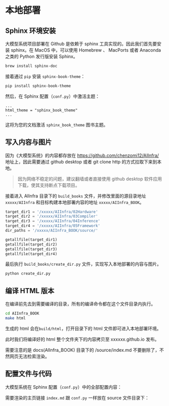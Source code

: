 <!--Copyright © ZOMI 适用于[License](https://github.com/chenzomi12/AIInfra)版权许可-->

# 本地部署

## Sphinx 环境安装

大模型系统项目部署在 Github 是依赖于 sphinx 工具实现的。因此我们首先要安装 sphinx。在 MacOS 中，可以使用 Homebrew 、 MacPorts 或者 Anaconda 之类的 Python 发行版安装 Sphinx。

```bash
brew install sphinx-doc
```

接着通过 `pip` 安装 `sphinx-book-theme`：

```bash
pip install sphinx-book-theme
```

然后，在 Sphinx 配置（`conf.py`）中激活主题：

```
...
html_theme = "sphinx_book_theme"
...
``` 

这将为您的文档激活 `sphinx_book_theme` 图书主题。

## 写入内容与图片

因为《大模型系统》的内容都存放在 https://github.com/chenzomi12/AIInfra/ 地址上，因此需要通过 github desktop 或者 git clone http 的方式拉取下来到本地。

> 因为网络不稳定的问题，建议翻墙或者直接使用 github desktop 软件应用下载，使其支持断点下载项目。

接着进入 AIInfra 目录下的 `build_books` 文件，并修改里面的源目录地址 `xxxxx/AIInfra` 和目标构建本地部署内容的地址 `xxxxx/AIInfra_BOOK`。

```python
target_dir1 = '/xxxxx/AIInfra/02Hardware'
target_dir2 = '/xxxxx/AIInfra/03Compiler'
target_dir3 = '/xxxxx/AIInfra/04Inference'
target_dir4 = '/xxxxx/AIInfra/05Framework'
dir_paths = '/xxxxx/AIInfra_BOOK/source/'

getallfile(target_dir1)
getallfile(target_dir2)
getallfile(target_dir3)
getallfile(target_dir4)
```

最后执行 `build_books/create_dir.py` 文件，实现写入本地部署的内容与图片。

```bash
python create_dir.py
```

## 编译 HTML 版本

在编译前先去到需要编译的目录，所有的编译命令都在这个文件目录内执行。

```bash
cd AIInfra_BOOK
make html
```

生成的 html 会在`build/html`，打开目录下的 html 文件即可进入本地部署环境。

此时我们将编译好的 html 整个文件夹下的内容拷贝至 xxxxxx.github.io 发布。

需要注意的是 docs(AIInfra_BOOK) 目录下的 /source/index.md 不要删除了，不然网页无法检索渲染。

## 配置文件与代码

大模型系统在 Sphinx 配置（`conf.py`）中的全部配置内容：

<!--
```python
# -- Project information -----
import os
from urllib.request import urlopen
from pathlib import Path

project = "AIInfra & AIInfra (大模型系统原理)"
language = "cn"  # For testing language translations
master_doc = "index"

# -- General configuration ------
extensions = [
    "ablog",
    "myst_nb",
    "numpydoc",
    "sphinx.ext.autodoc",
    "sphinx.ext.intersphinx",
    "sphinx.ext.viewcode",
    "sphinx_copybutton",
    "sphinx_design",
    "sphinx_examples",
    "sphinx_tabs.tabs",
    "sphinx_thebe",
    "sphinx_togglebutton",
    "sphinxcontrib.bibtex",
    "sphinxext.opengraph",
    "sphinx.ext.todo",
]

# Add any paths that contain templates here, relative to this directory.
templates_path = ["_templates"
exclude_patterns = ["_build", "Thumbs.db", ".DS_Store"]

intersphinx_mapping = {
    "python": ("https://docs.python.org/3.8", None),
    "sphinx": ("https://www.sphinx-doc.org/en/master", None),
    "pst": ("https://pydata-sphinx-theme.readthedocs.io/en/latest/", None),
}
nitpick_ignore = [
    ("py:class", "docutils.nodes.document"),
    ("py:class", "docutils.parsers.rst.directives.body.Sidebar"),
]

suppress_warnings = ["myst.domains", "ref.ref"]

numfig = True

myst_enable_extensions = [
    "dollarmath",
    "amsmath",
    "deflist",
    "colon_fence",
]

# -- Options for HTML output ----
html_theme = "sphinx_book_theme"
html_logo = "_static/logo-wide.svg"
html_title = "AI System"
html_copy_source = True
html_favicon = "_static/logo-square.svg"
html_last_updated_fmt = ""

# Add any paths that contain custom static files (such as style sheets) here,
# relative to this directory. They are copied after the builtin static files,
# so a file named "default.css" will overwrite the builtin "default.css".
html_static_path = ["_static"]
html_css_files = ["custom.css"]
nb_execution_mode = "cache"
thebe_config = {
    "repository_url": "https://github.com/binder-examples/jupyter-stacks-datascience",
    "repository_branch": "master",
}

html_theme_options = {
    "path_to_docs": "",
    "repository_url": "https://github.com/chenzomi12/chenzomi12.github.io/",
    "repository_branch": "master",
    "launch_buttons": {
        "binderhub_url": "https://mybinder.org",
        "colab_url": "https://colab.research.google.com/",
        "deepnote_url": "https://deepnote.com/",
        "notebook_interface": "jupyterlab",
        "thebe": True,
    },
    "use_edit_page_button": True,
    "use_source_button": True,
    "use_issues_button": True,    "use_download_button": True,
    "use_sidenotes": True,
    "show_toc_level": 3,
    "logo": {
        "image_dark": "_static/logo-wide.svg",
    },
    "icon_links": [
        {
            "name": "GitHub",
            "url": "https://github.com/chenzomi12/AIInfra",
            "icon": "fa-brands fa-github",
        }, {
            "name": "Youtube",
            "url": "https://www.youtube.com/@ZOMI666",
            "icon": "fa-brands fa-youtube"
        }, {
            "name": "Blibili",
            "url": "https://space.bilibili.com/517221395",
            "icon": "fa-brands fa-bilibili",
        }
    ],
}

# sphinxext.opengraph
ogp_social_cards = {
    "image": "_static/logo-square.png",
}

# # -- ABlog config ----
blog_path = "reference/blog"
blog_post_pattern = "reference/blog/*.md"
blog_baseurl = "https://sphinx-book-theme.readthedocs.io"
fontawesome_included = True
post_auto_image = 1
post_auto_excerpt = 2
nb_execution_show_tb = "READTHEDOCS" in os.environ
bibtex_bibfiles = ["references.bib"]
# To test that style looks good with common bibtex config
bibtex_reference_style = "author_year"
bibtex_default_style = "plain"
numpydoc_show_class_members = False  # for automodule:: urllib.parse stub file issue
linkcheck_ignore = [
    "http://someurl/release",  # This is a fake link
    "https://doi.org",  # These don't resolve properly and cause SSL issues
]

def setup(app):
    if not os.environ.get("READTHEDOCS") and not os.environ.get("GITHUB_ACTIONS"):
        app.add_css_file(
            "https://assets.readthedocs.org/static/css/readthedocs-doc-embed.css"
        )
        app.add_css_file("https://assets.readthedocs.org/static/css/badge_only.css")
        app.add_js_file("rtd-data.js")
        app.add_js_file(
            "https://assets.readthedocs.org/static/javascript/readthedocs-doc-embed.js",
            priority=501,
        )
```
-->

需要渲染的主页链接 `index.md` 跟 `conf.py` 一样放在 source 文件目录下：

<!--
```md
---
title: AIInfra & AIInfra 
---

# 课程目录内容

```{toctree}
:maxdepth: 1
:caption: === 一.大模型系统概述 ===

01Introduction/README
01Introduction/01Present
01Introduction/02Develop
01Introduction/03Architecture
01Introduction/04Sample
```

Thanks you!!!
```
-->